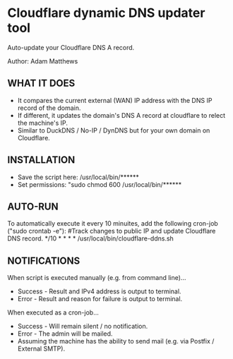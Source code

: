 # Cloudflare dynamic DNS updater tool

Auto-update your Cloudflare DNS A record.

Author: Adam Matthews

## WHAT IT DOES

- It compares the current external (WAN) IP address with the DNS IP record of the domain.
- If different, it updates the domain's DNS A record at cloudflare to relect the machine's IP.
- Similar to DuckDNS / No-IP / DynDNS but for your own domain on Cloudflare.

## INSTALLATION

- Save the script here: /usr/local/bin/******
- Set permissions: "sudo chmod 600 /usr/local/bin/******

## AUTO-RUN

To automatically execute it every 10 minuites, add the following cron-job ("sudo crontab -e"):
    #Track changes to public IP and update Cloudflare DNS record.
     */10 * * * * /usr/local/bin/cloudflare-ddns.sh

## NOTIFICATIONS

When script is executed manually (e.g. from command line)...
- Success - Result and IPv4 address is output to terminal.
- Error - Result and reason for failure is output to terminal.

When executed as a cron-job...
- Success - Will remain silent / no notification.
- Error - The admin will be mailed.
- Assuming the machine has the ability to send mail (e.g. via Postfix / External SMTP).
